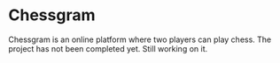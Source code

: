 # Chessgram
Chessgram is an online platform where two players can play chess. The project has not been completed yet. Still working on it. 
